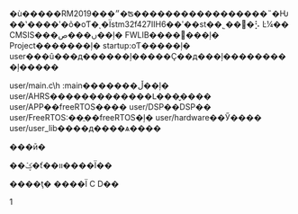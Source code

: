 �ù�����RM2019���״�ʦ�����������������˵�Ƕ��ʽ����ʹ�õ�оƬ�ͺ�Ϊstm32f427IIH6��ʹ��st��˾��׼�⡣
Ŀ¼��
CMSIS���ں���ص��ļ�
FWLIB����׼���ļ�
Project�������ļ�
startup:оƬ�����ļ�
user���û���д������ļ�����Ҫ��д���ļ���������ļ�����

user/main.c\h :main�������ڵ��ļ�
user/AHRS�������������Լ���̬����
user/APP��freeRTOS����
user/DSP��DSP��
user/FreeRTOS:��ֲ��freeRTOS�ļ�
user/hardware��Ӳ����
user/user_lib����д����ѧ����



���ӣ�

��ؼܰ�ť��װ����Ϊ��

����ţ� ����Ϊ C D��

1